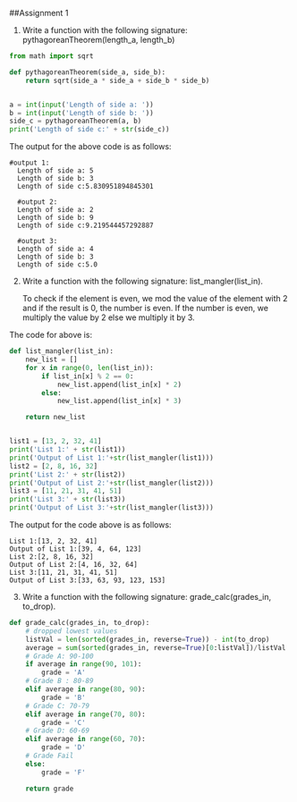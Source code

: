 ##Assignment 1

1. Write a function with the following signature: pythagoreanTheorem(length_a, length_b)
```python
from math import sqrt

def pythagoreanTheorem(side_a, side_b):
    return sqrt(side_a * side_a + side_b * side_b)


a = int(input('Length of side a: '))
b = int(input('Length of side b: '))
side_c = pythagoreanTheorem(a, b)
print('Length of side c:' + str(side_c))

```
The output for the above code is as follows:
```
#output 1:
  Length of side a: 5
  Length of side b: 3
  Length of side c:5.830951894845301

  #output 2:
  Length of side a: 2
  Length of side b: 9
  Length of side c:9.219544457292887

  #output 3:
  Length of side a: 4
  Length of side b: 3
  Length of side c:5.0
```

2. Write a function with the following signature: list_mangler(list_in).

    To check if the element is even, we mod the value of the element with 2 and if the result is 0, the number is even. If the number is even, we multiply the value by 2 else we multiply it by 3.

The code for above is:
```python
def list_mangler(list_in):
    new_list = []
    for x in range(0, len(list_in)):
        if list_in[x] % 2 == 0:
            new_list.append(list_in[x] * 2)
        else:
            new_list.append(list_in[x] * 3)

    return new_list


list1 = [13, 2, 32, 41]
print('List 1:' + str(list1))
print('Output of List 1:'+str(list_mangler(list1)))
list2 = [2, 8, 16, 32]
print('List 2:' + str(list2))
print('Output of List 2:'+str(list_mangler(list2)))
list3 = [11, 21, 31, 41, 51]
print('List 3:' + str(list3))
print('Output of List 3:'+str(list_mangler(list3)))
```
The output for the code above is as follows:
```
List 1:[13, 2, 32, 41]
Output of List 1:[39, 4, 64, 123]
List 2:[2, 8, 16, 32]
Output of List 2:[4, 16, 32, 64]
List 3:[11, 21, 31, 41, 51]
Output of List 3:[33, 63, 93, 123, 153]
```

3. Write a function with the following signature: grade_calc(grades_in, to_drop).
```python
def grade_calc(grades_in, to_drop):
    # dropped lowest values
    listVal = len(sorted(grades_in, reverse=True)) - int(to_drop)
    average = sum(sorted(grades_in, reverse=True)[0:listVal])/listVal
    # Grade A: 90-100 
    if average in range(90, 101):
        grade = 'A'
    # Grade B : 80-89
    elif average in range(80, 90):
        grade = 'B'
    # Grade C: 70-79
    elif average in range(70, 80):
        grade = 'C'
    # Grade D: 60-69
    elif average in range(60, 70):
        grade = 'D'
    # Grade Fail
    else:
        grade = 'F'

    return grade
```
